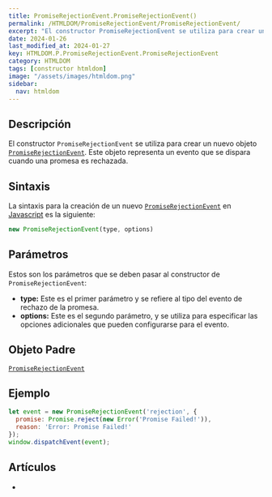 ```yaml
---
title: PromiseRejectionEvent.PromiseRejectionEvent()
permalink: /HTMLDOM/PromiseRejectionEvent/PromiseRejectionEvent/
excerpt: "El constructor PromiseRejectionEvent se utiliza para crear un evento que se dispara cuando una promesa es rechazada."
date: 2024-01-26
last_modified_at: 2024-01-27
key: HTMLDOM.P.PromiseRejectionEvent.PromiseRejectionEvent
category: HTMLDOM
tags: [constructor htmldom]
image: "/assets/images/htmldom.png"
sidebar:
  nav: htmldom
---
```


## Descripción


El constructor `PromiseRejectionEvent` se utiliza para crear un nuevo objeto [`PromiseRejectionEvent`](https://www.w3api.com/HTMLDOM/PromiseRejectionEvent/). Este objeto representa un evento que se dispara cuando una promesa es rechazada.


## Sintaxis


La sintaxis para la creación de un nuevo [`PromiseRejectionEvent`](https://www.w3api.com/HTMLDOM/PromiseRejectionEvent/) en [Javascript](https://manualweb.net/javascript/) es la siguiente:


```javascript
new PromiseRejectionEvent(type, options)

```


## Parámetros


Estos son los parámetros que se deben pasar al constructor de `PromiseRejectionEvent`:

- **type:** Este es el primer parámetro y se refiere al tipo del evento de rechazo de la promesa.
- **options:** Este es el segundo parámetro, y se utiliza para especificar las opciones adicionales que pueden configurarse para el evento.

## Objeto Padre


[`PromiseRejectionEvent`](https://www.w3api.com/HTMLDOM/PromiseRejectionEvent/)


## Ejemplo


```javascript
let event = new PromiseRejectionEvent('rejection', {
  promise: Promise.reject(new Error('Promise Failed!')),
  reason: 'Error: Promise Failed!'
});
window.dispatchEvent(event);
```


## Artículos

- 

